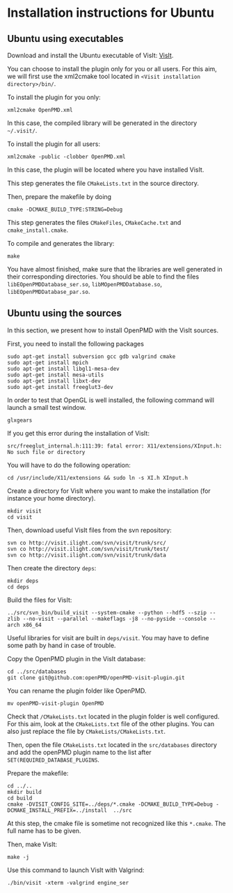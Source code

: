 Installation instructions for Ubuntu
================================================================================

## Ubuntu using executables

Download and install the Ubuntu executable of VisIt:
[VisIt](https://wci.llnl.gov/simulation/computer-codes/visit/executables).

You can choose to install the plugin only for you or all users.
For this aim, we will first use the xml2cmake tool located in
`<Visit installation directory>/bin/`.

To install the plugin for you only:

```
xml2cmake OpenPMD.xml
```

In this case, the compiled library will be generated in the directory `~/.visit/`.

To install the plugin for all users:

```
xml2cmake -public -clobber OpenPMD.xml
```

In this case, the plugin will be located where you have installed VisIt.

This step generates the file `CMakeLists.txt` in the source directory.

Then, prepare the makefile by doing

```
cmake -DCMAKE_BUILD_TYPE:STRING=Debug
```

This step generates the files `CMakeFiles`, `CMakeCache.txt` and `cmake_install.cmake`.

To compile and generates the library:

```
make
```

You have almost finished, make sure that the libraries are well generated in
their corresponding directories. You should be able to find the
files `libEOpenPMDDatabase_ser.so`, `libMOpenPMDDatabase.so`,
 `libEOpenPMDDatabase_par.so`.

## Ubuntu using the sources

In this section, we present how to install OpenPMD with the VisIt sources.

First, you need to install the following packages

```
sudo apt-get install subversion gcc gdb valgrind cmake
sudo apt-get install mpich
sudo apt-get install libgl1-mesa-dev
sudo apt-get install mesa-utils
sudo apt-get install libxt-dev
sudo apt-get install freeglut3-dev
```

In order to test that OpenGL is well installed, the following command will
launch a small test window.

```
glxgears
```

If you get this error during the installation of VisIt:
```
src/freeglut_internal.h:111:39: fatal error: X11/extensions/XInput.h: No such file or directory
```

You will have to do the following operation:
```
cd /usr/include/X11/extensions && sudo ln -s XI.h XInput.h
```

Create a directory for VisIt where you want to make the installation
(for instance your home directory).

```
mkdir visit
cd visit
```

Then, download useful VisIt files from the svn repository:

```
svn co http://visit.ilight.com/svn/visit/trunk/src/
svn co http://visit.ilight.com/svn/visit/trunk/test/
svn co http://visit.ilight.com/svn/visit/trunk/data
```

Then create the directory `deps`:

```
mkdir deps
cd deps
```

Build the files for VisIt:
```
../src/svn_bin/build_visit --system-cmake --python --hdf5 --szip --zlib --no-visit --parallel --makeflags -j8 --no-pyside --console --arch x86_64
```

Useful libraries for visit are built in `deps/visit`.
You may have to define some path by hand in case of trouble.

Copy the OpenPMD plugin in the VisIt database:

```
cd ../src/databases
git clone git@github.com:openPMD/openPMD-visit-plugin.git
```

You can rename the plugin folder like OpenPMD.
```
mv openPMD-visit-plugin OpenPMD
```

Check that `/CMakeLists.txt` located in the plugin folder is well configured.
For this aim, look at the `CMakeLists.txt` file of the other plugins.
You can also just replace the file by `CMakeLists/CMakeLists.txt`.

Then, open the file `CMakeLists.txt` located in the `src/databases` directory and add the openPMD plugin
name to the list after `SET(REQUIRED_DATABASE_PLUGINS`.

Prepare the makefile:

```
cd ../..
mkdir build
cd build
cmake -DVISIT_CONFIG_SITE=../deps/*.cmake -DCMAKE_BUILD_TYPE=Debug -DCMAKE_INSTALL_PREFIX=../install  ../src
```

At this step, the cmake file is sometime not recognized like this `*.cmake`. The full name has to be given.

Then, make VisIt:

```
make -j
```

Use this command to launch VisIt with Valgrind:

```
./bin/visit -xterm -valgrind engine_ser
```

